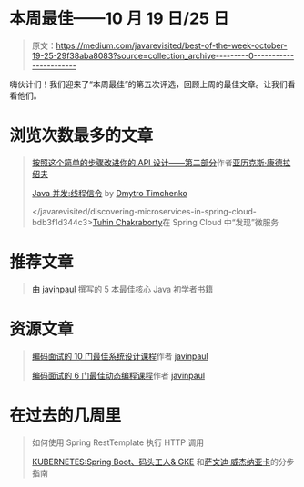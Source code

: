 # 本周最佳——10 月 19 日/25 日

> 原文：<https://medium.com/javarevisited/best-of-the-week-october-19-25-29f38aba8083?source=collection_archive---------0----------------------->

嗨伙计们！我们迎来了“本周最佳”的第五次评选，回顾上周的最佳文章。让我们看看他们。

# 浏览次数最多的文章

> [按照这个简单的步骤改进你的 API 设计——第二部分](/javarevisited/improve-your-api-design-by-following-this-simple-step-part-2-8d92bd6991e0)作者[亚历克斯·康德拉绍夫](https://medium.com/u/6d71d8df2b3c?source=post_page-----29f38aba8083--------------------------------)
> 
> [Java 并发:线程信令](/javarevisited/java-concurrency-thread-signaling-2ed6e4d4a14a) by [Dmytro Timchenko](https://medium.com/u/b2ed152fefdb?source=post_page-----29f38aba8083--------------------------------)
> 
> </javarevisited/discovering-microservices-in-spring-cloud-bdb3f1d344c3>[Tuhin Chakraborty](https://medium.com/u/96f4ae30241d?source=post_page-----29f38aba8083--------------------------------)在 Spring Cloud 中“发现”微服务

# 推荐文章

> [由](/javarevisited/5-best-core-java-books-for-beginners-20e3f723e3a) [javinpaul](https://medium.com/u/bb36d8439904?source=post_page-----29f38aba8083--------------------------------) 撰写的 5 本最佳核心 Java 初学者书籍

# 资源文章

> [编码面试的 10 门最佳系统设计课程](/javarevisited/10-best-system-design-courses-for-coding-interviews-949fd029ce65)作者 [javinpaul](https://medium.com/u/bb36d8439904?source=post_page-----29f38aba8083--------------------------------)
> 
> [编码面试的 6 门最佳动态编程课程](/javarevisited/6-best-dynamic-programming-courses-for-coding-interviews-14744060923c)作者 [javinpaul](https://medium.com/u/bb36d8439904?source=post_page-----29f38aba8083--------------------------------)

# 在过去的几周里

> 如何使用 Spring RestTemplate 执行 HTTP 调用
> 
> [KUBERNETES:Spring Boot、码头工人& GKE](/javarevisited/kubernetes-step-by-step-with-spring-boot-docker-gke-35e9481f6d5f) 和[萨文迪·威杰纳亚卡](https://medium.com/u/3f7baca08fd9?source=post_page-----29f38aba8083--------------------------------)的分步指南